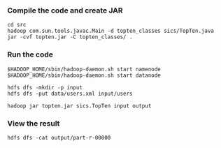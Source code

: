 ### Compile the code and create JAR
```
cd src
hadoop com.sun.tools.javac.Main -d topten_classes sics/TopTen.java
jar -cvf topten.jar -C topten_classes/ .
```

### Run the code
```
$HADOOP_HOME/sbin/hadoop-daemon.sh start namenode
$HADOOP_HOME/sbin/hadoop-daemon.sh start datanode

hdfs dfs -mkdir -p input
hdfs dfs -put data/users.xml input/users

hadoop jar topten.jar sics.TopTen input output

```

### View the result
```
hdfs dfs -cat output/part-r-00000
```
